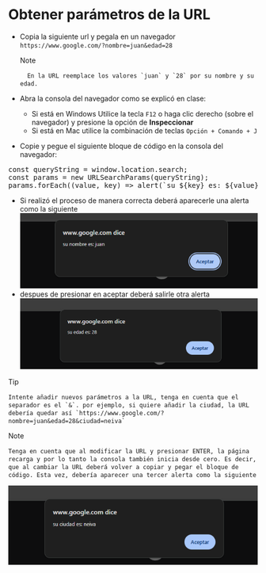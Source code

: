# Obtener parámetros de la URL

- Copia la siguiente url y pegala en un navegador `https://www.google.com/?nombre=juan&edad=28`

    > [!NOTE]
        En la URL reemplace los valores `juan` y `28` por su nombre y su edad.


- Abra la consola del navegador como se explicó en clase:
  
  - Si está en Windows Utilice la tecla `F12` o haga clic derecho (sobre el navegador) y presione la opción de **Inspeccionar**
  - Si está en Mac utilice la combinación de teclas `Opción + Comando + J`

- Copie y pegue el siguiente bloque de código en la consola del navegador:

<pre>const queryString = window.location.search;
const params = new URLSearchParams(queryString);
params.forEach((value, key) => alert(`su ${key} es: ${value}`)); 
</pre>

- Si realizó el proceso de manera correcta deberá aparecerle una alerta como la siguiente 
![alt text](image.png)
- despues de presionar en aceptar deberá salirle otra alerta
![alt text](image-2.png)

> [!TIP]
    Intente añadir nuevos parámetros a la URL, tenga en cuenta que el separador es el `&`. por ejemplo, si quiere añadir la ciudad, la URL debería quedar así `https://www.google.com/?nombre=juan&edad=28&ciudad=neiva`

> [!NOTE]
    Tenga en cuenta que al modificar la URL y presionar ENTER, la página recarga y por lo tanto la consola también inicia desde cero. Es decir, que al cambiar la URL deberá volver a copiar y pegar el bloque de código. Esta vez, debería aparecer una tercer alerta como la siguiente 

![alt text](image-3.png)
    
